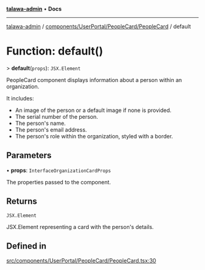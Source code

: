 [**talawa-admin**](../../../../../README.md) • **Docs**

***

[talawa-admin](../../../../../modules.md) / [components/UserPortal/PeopleCard/PeopleCard](../README.md) / default

# Function: default()

\> **default**(`props`): `JSX.Element`

PeopleCard component displays information about a person within an organization.

It includes:
- An image of the person or a default image if none is provided.
- The serial number of the person.
- The person's name.
- The person's email address.
- The person's role within the organization, styled with a border.

## Parameters

• **props**: `InterfaceOrganizationCardProps`

The properties passed to the component.

## Returns

`JSX.Element`

JSX.Element representing a card with the person's details.

## Defined in

[src/components/UserPortal/PeopleCard/PeopleCard.tsx:30](https://github.com/PalisadoesFoundation/talawa-admin/blob/4bef0939e3fab4672bfd3599312195b8557e01a3/src/components/UserPortal/PeopleCard/PeopleCard.tsx#L30)
